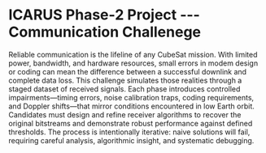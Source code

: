 # ICARUS Phase-2 Project --- Communication Challenege
Reliable communication is the lifeline of any CubeSat mission. With limited power, bandwidth, and  hardware resources, small errors in modem design or coding can mean the difference between a  successful downlink and complete data loss.  This challenge simulates those realities through a staged dataset of received signals. Each phase  introduces controlled impairments—timing errors, noise calibration traps, coding requirements, and  Doppler shifts—that mirror conditions encountered in low Earth orbit.  Candidates must design and refine receiver algorithms to recover the original bitstreams and  demonstrate robust performance against defined thresholds. The process is intentionally iterative:  naive solutions will fail, requiring careful analysis, algorithmic insight, and systematic debugging. 
